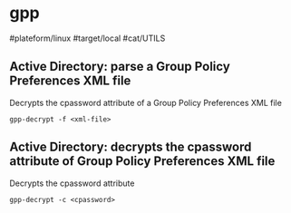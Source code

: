 # gpp

#plateform/linux #target/local #cat/UTILS

## Active Directory: parse a Group Policy Preferences XML file 
Decrypts the cpassword attribute of a Group Policy Preferences XML file
```
gpp-decrypt -f <xml-file>
```

## Active Directory: decrypts the cpassword attribute of Group Policy Preferences XML file
Decrypts the cpassword attribute
```
gpp-decrypt -c <cpassword>
```